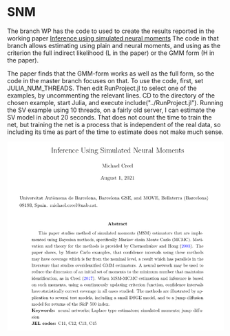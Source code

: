 # SNM
The branch WP has the code to used to create the results reported in the working paper <a href=https://www.barcelonagse.eu/research/working-papers/inference-using-simulated-neural-moments>Inference using simulated neural moments</a> The code in that branch allows estimating using plain and neural moments, and using as the criterion the full indirect likelihood (L in the paper) or the GMM form (H in the paper). 

The paper finds that the GMM-form works as well as the full form, so the code in the master branch focuses on that. To use the code, first, set JULIA_NUM_THREADS. Then edit RunProject.jl to select one of the examples, by uncommenting the relevant lines. CD to the directory of the chosen example, start Julia, and execute include("../RunProject.jl"). Running the SV example using 10 threads, on a fairly old server, I can estimate the SV model in about 20 seconds. That does not count the time to train the net, but training the net is a process that is independent of the real data, so including its time as part of the time to estimate does not make much sense.

![example](https://github.com/mcreel/SNM/blob/master/abstract.png)



